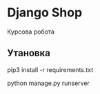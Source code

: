 # Django Shop
Курсова робота

## Утановка 
pip3 install -r requirements.txt

python manage.py runserver
